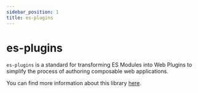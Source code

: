 ```yaml
---
sidebar_position: 1
title: es-plugins
---
```


# es-plugins
`es-plugins` is a standard for transforming ES Modules into Web Plugins to simplify the process of authoring composable web applications.

You can find more information about this library [here](https://github.com/brainsatplay/es-plugins).